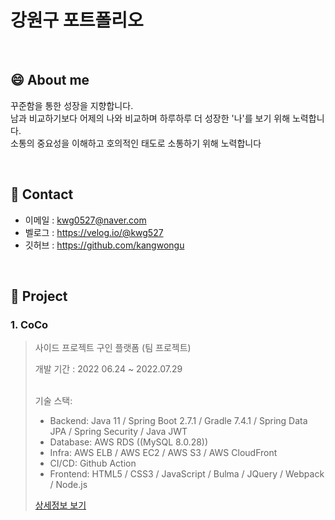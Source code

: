 # 강원구 포트폴리오

>
>

<br>

## :smile: About me
꾸준함을 통한 성장을 지향합니다.  
남과 비교하기보다 어제의 나와 비교하며 하루하루 더 성장한 '나'를 보기 위해 노력합니다.  
소통의 중요성을 이해하고 호의적인 태도로 소통하기 위해 노력합니다

<br>

## :bell: Contact
- 이메일 : kwg0527@naver.com
- 벨로그 : https://velog.io/@kwg527
- 깃허브 : https://github.com/kangwongu

<br>

## :closed_book: Project
### 1. CoCo

>  사이드 프로젝트 구인 플랫폼 (팀 프로젝트)
>
>  개발 기간 : 2022 06.24 ~ 2022.07.29
>
>  <br>
>  기술 스택:
>  
>  - Backend: Java 11 / Spring Boot 2.7.1 / Gradle 7.4.1 / Spring Data JPA / Spring Security / Java JWT
>  - Database: AWS RDS ((MySQL 8.0.28))
>  - Infra: AWS ELB / AWS EC2 / AWS S3 / AWS CloudFront
>  - CI/CD: Github Action
>  - Frontend: HTML5 / CSS3 / JavaScript / Bulma / JQuery / Webpack / Node.js
>
> [상세정보 보기](https://github.com/kangwongu/CoCoBackend#coco)
